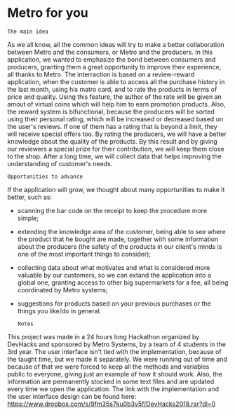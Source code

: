 # Metro for you

    The main idea

As we all know, all the common ideas will try to make a better collaboration between Metro and the consumers, or Metro and the producers. In this application, we wanted to emphasize the bond between consumers and producers, granting them a great opportunity to improve their experience, all thanks to Metro. The interraction is based on a review-reward application, when the customer is able to access all the purchase history in the last month, using his matro card, and to rate the products in terms of price and quality. Using this feature, 
the author of the rate will be given an amout of virtual coins which will help him to earn promotion products. Also, the reward system is
bifunctional, because the producers will be sorted using their personal rating, which will be increased or decreased based on the user's reviews. If one of them has a rating that is beyond a limit, they will receive special offers too. By rating the producers, we will have a better knowledge about the quality of the products. By this result and by giving our reviewers a special prize for their contribution, we will keep them close to the shop. After a long time, we will collect data that helps improving the understanding of customer's needs. 

    Opportunities to advance
    
 If the application will grow, we thought about many opportunities to make it better, such as:
 
  - scanning the bar code on the receipt to keep the procedure more simple;
  - extending the knowledge area of the customer, being able to see where the product that he bought are made, together with some information about the producers (the safety of the products in our client's minds is one of the most important things to consider);
  - collecting data about what motivates and what is considered more valuable by our customers, so we can extand the application into a global one, granting access to other big supermarkets for a fee, all being coordinated by Metro systems;
  - suggestions for products based on your previous purchases or the things you like/do in general.
  
        Notes
    
This project was made in a 24 hours long Hackathon organized by DevHacks and sponsored by Metro Systems, by a team of 4 students in the 3rd year. The user interface isn't tied with the implementation, because of the taught time, but we made it separately. We were running out of time and because of that we were forced to keep all the methods and variables public to everyone, giving just an example of how it should work. Also, the information are permanently stocked in some text files and are updated every time we open the application. The link with the implementation and the user interface design can be found here: https://www.dropbox.com/s/9fm35s7ku0b3v5f/DevHacks2018.rar?dl=0
